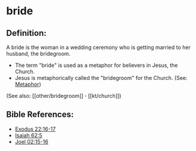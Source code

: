 # bride #

## Definition: ##

A bride is the woman in a wedding ceremony who is getting married to her husband, the bridegroom.

* The term "bride" is used as a metaphor for believers in Jesus, the Church.
* Jesus is metaphorically called the "bridegroom" for the Church. (See: [Metaphor](en/ta-vol1/translate/man/figs-metaphor))

(See also: [[other/bridegroom]] **·** [[kt/church]])

## Bible References: ##

* [Exodus 22:16-17](en/tn/exo/help/22/16)
* [Isaiah 62:5](en/tn/isa/help/62/05)
* [Joel 02:15-16](en/tn/jol/help/02/15)